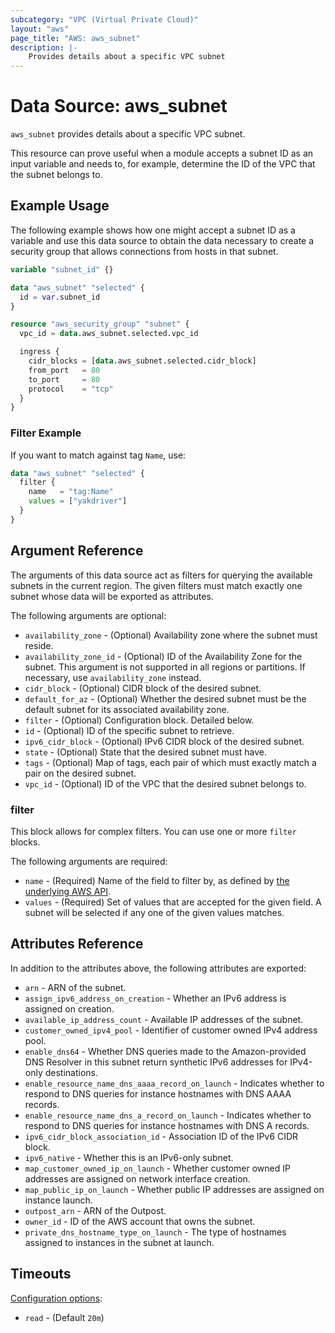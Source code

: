 ```yaml
---
subcategory: "VPC (Virtual Private Cloud)"
layout: "aws"
page_title: "AWS: aws_subnet"
description: |-
    Provides details about a specific VPC subnet
---
```


# Data Source: aws_subnet

`aws_subnet` provides details about a specific VPC subnet.

This resource can prove useful when a module accepts a subnet ID as an input variable and needs to, for example, determine the ID of the VPC that the subnet belongs to.

## Example Usage

The following example shows how one might accept a subnet ID as a variable and use this data source to obtain the data necessary to create a security group that allows connections from hosts in that subnet.

```terraform
variable "subnet_id" {}

data "aws_subnet" "selected" {
  id = var.subnet_id
}

resource "aws_security_group" "subnet" {
  vpc_id = data.aws_subnet.selected.vpc_id

  ingress {
    cidr_blocks = [data.aws_subnet.selected.cidr_block]
    from_port   = 80
    to_port     = 80
    protocol    = "tcp"
  }
}
```

### Filter Example

If you want to match against tag `Name`, use:

```terraform
data "aws_subnet" "selected" {
  filter {
    name   = "tag:Name"
    values = ["yakdriver"]
  }
}
```

## Argument Reference

The arguments of this data source act as filters for querying the available subnets in the current region. The given filters must match exactly one subnet whose data will be exported as attributes.

The following arguments are optional:

* `availability_zone` - (Optional) Availability zone where the subnet must reside.
* `availability_zone_id` - (Optional) ID of the Availability Zone for the subnet. This argument is not supported in all regions or partitions. If necessary, use `availability_zone` instead.
* `cidr_block` - (Optional) CIDR block of the desired subnet.
* `default_for_az` - (Optional) Whether the desired subnet must be the default subnet for its associated availability zone.
* `filter` - (Optional) Configuration block. Detailed below.
* `id` - (Optional) ID of the specific subnet to retrieve.
* `ipv6_cidr_block` - (Optional) IPv6 CIDR block of the desired subnet.
* `state` - (Optional) State that the desired subnet must have.
* `tags` - (Optional) Map of tags, each pair of which must exactly match a pair on the desired subnet.
* `vpc_id` - (Optional) ID of the VPC that the desired subnet belongs to.

### filter

This block allows for complex filters. You can use one or more `filter` blocks.

The following arguments are required:

* `name` - (Required) Name of the field to filter by, as defined by [the underlying AWS API](https://docs.aws.amazon.com/AWSEC2/latest/APIReference/API_DescribeSubnets.html).
* `values` - (Required) Set of values that are accepted for the given field. A subnet will be selected if any one of the given values matches.

## Attributes Reference

In addition to the attributes above, the following attributes are exported:

* `arn` - ARN of the subnet.
* `assign_ipv6_address_on_creation` - Whether an IPv6 address is assigned on creation.
* `available_ip_address_count` - Available IP addresses of the subnet.
* `customer_owned_ipv4_pool` - Identifier of customer owned IPv4 address pool.
* `enable_dns64` - Whether DNS queries made to the Amazon-provided DNS Resolver in this subnet return synthetic IPv6 addresses for IPv4-only destinations.
* `enable_resource_name_dns_aaaa_record_on_launch` - Indicates whether to respond to DNS queries for instance hostnames with DNS AAAA records.
* `enable_resource_name_dns_a_record_on_launch` - Indicates whether to respond to DNS queries for instance hostnames with DNS A records.
* `ipv6_cidr_block_association_id` - Association ID of the IPv6 CIDR block.
* `ipv6_native` - Whether this is an IPv6-only subnet.
* `map_customer_owned_ip_on_launch` - Whether customer owned IP addresses are assigned on network interface creation.
* `map_public_ip_on_launch` - Whether public IP addresses are assigned on instance launch.
* `outpost_arn` - ARN of the Outpost.
* `owner_id` - ID of the AWS account that owns the subnet.
* `private_dns_hostname_type_on_launch` - The type of hostnames assigned to instances in the subnet at launch.

## Timeouts

[Configuration options](https://developer.hashicorp.com/terraform/language/resources/syntax#operation-timeouts):

- `read` - (Default `20m`)
